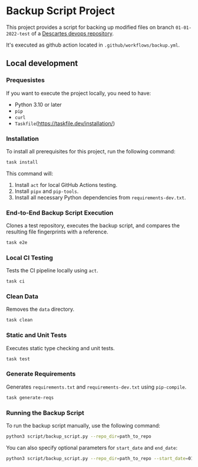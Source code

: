 # Backup Script Project

This project provides a script for backing up modified files on branch `01-01-2022-test` of a [Descartes devops repository](https://github.com/descartes-underwriting/devops-technical-test-data).

It's executed as github action located in `.github/workflows/backup.yml`.

## Local development

### Prequesistes

If you want to execute the project locally, you need to have:
- Python 3.10 or later
- `pip`
- `curl`
- `Taskfile`(https://taskfile.dev/installation/)

### Installation

To install all prerequisites for this project, run the following command:

```bash
task install
```

This command will:
1. Install `act` for local GitHub Actions testing.
2. Install `pipx` and `pip-tools`.
3. Install all necessary Python dependencies from `requirements-dev.txt`.


### End-to-End Backup Script Execution

Clones a test repository, executes the backup script, and compares the resulting file fingerprints with a reference.

```bash
task e2e
```

### Local CI Testing

Tests the CI pipeline locally using `act`.

```bash
task ci
```

### Clean Data

Removes the `data` directory.

```bash
task clean
```

### Static and Unit Tests

Executes static type checking and unit tests.

```bash
task test
```

### Generate Requirements

Generates `requirements.txt` and `requirements-dev.txt` using `pip-compile`.

```bash
task generate-reqs
```

### Running the Backup Script

To run the backup script manually, use the following command:

```bash
python3 script/backup_script.py --repo_dir=path_to_repo
```

You can also specify optional parameters for `start_date` and `end_date`:

```bash
python3 script/backup_script.py --repo_dir=path_to_repo --start_date=01-01-2023 --end_date=31-12-2023
```

